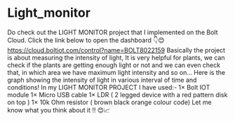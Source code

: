 # Light_monitor
Do check out the LIGHT MONITOR project that I implemented on the Bolt Cloud. Click the link below to open the dashboard 👇😊  https://cloud.boltiot.com/control?name=BOLT8022159  Basically the project is about measuring the intensity of light, It is very helpful for plants, we can check if the plants are getting enough light or not and we can even check that, in which area we have maximum light intensity and so on...  Here is the graph showing the intensity of light in various interval of time and conditions!  In my LIGHT MONITOR PROJECT I have used:-   1× Bolt IOT module  1× Micro USB cable 1× LDR ( 2 legged device with a red pattern disk on top )  1× 10k Ohm resistor ( brown black orange colour code)  Let me know what you think about it !! 😊📈
